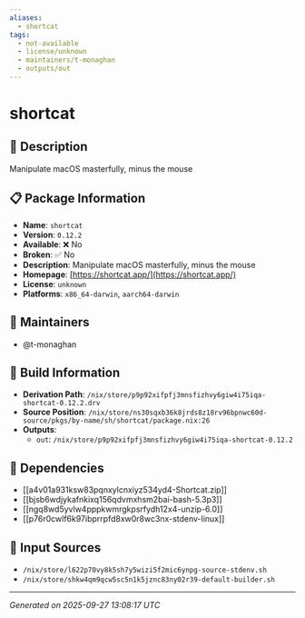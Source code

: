 ```yaml
---
aliases:
  - shortcat
tags:
  - not-available
  - license/unknown
  - maintainers/t-monaghan
  - outputs/out
---
```


# shortcat

## 📝 Description

Manipulate macOS masterfully, minus the mouse

## 📋 Package Information

- **Name**: `shortcat`
- **Version**: `0.12.2`
- **Available**: ❌ No
- **Broken**: ✅ No
- **Description**: Manipulate macOS masterfully, minus the mouse
- **Homepage**: [https://shortcat.app/](https://shortcat.app/)
- **License**: `unknown`
- **Platforms**: `x86_64-darwin`, `aarch64-darwin`
## 👥 Maintainers

- @t-monaghan


## 🔧 Build Information

- **Derivation Path**: `/nix/store/p9p92xifpfj3mnsfizhvy6giw4i75iqa-shortcat-0.12.2.drv`
- **Source Position**: `/nix/store/ns30sqxb36k8jrds8z18rv96bpnwc60d-source/pkgs/by-name/sh/shortcat/package.nix:26`
- **Outputs**:
  - `out`:  `/nix/store/p9p92xifpfj3mnsfizhvy6giw4i75iqa-shortcat-0.12.2`

## 🔗 Dependencies

- [[a4v01a931ksw83pqnxylcnxiyz534yd4-Shortcat.zip]]
- [[bjsb6wdjykafnkixq156qdvmxhsm2bai-bash-5.3p3]]
- [[ngq8wd5yvlw4pppkwmrgkpsrfydh12x4-unzip-6.0]]
- [[p76r0cwlf6k97ibprrpfd8xw0r8wc3nx-stdenv-linux]]

## 📁 Input Sources

- `/nix/store/l622p70vy8k5sh7y5wizi5f2mic6ynpg-source-stdenv.sh`
- `/nix/store/shkw4qm9qcw5sc5n1k5jznc83ny02r39-default-builder.sh`

---
*Generated on 2025-09-27 13:08:17 UTC*
